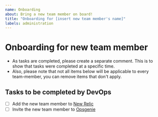 ```yaml
---
name: Onboarding
about: Bring a new team member on board!
title: "Onboarding for [insert new team member's name]"
labels: administration
---
```


# Onboarding for new team member

- As tasks are completed, please create a separate comment.  This is to show that tasks were completed at a specific time.
- Also, please note that not all items below will be applicable to every team-member, you can remove items that don't apply.

## Tasks to be completed by DevOps
- [ ] Add the new team member to [New Relic](https://account.newrelic.com/accounts/1376370/users/new)
- [ ] Invite the new team member to [Opsgenie](https://login-gov.app.opsgenie.com/settings/users/)
